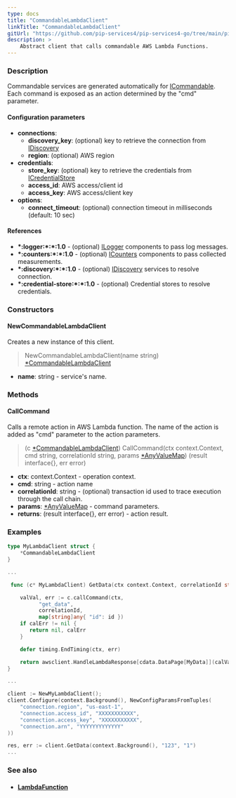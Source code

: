 ```yaml
---
type: docs
title: "CommandableLambdaClient"
linkTitle: "CommandableLambdaClient"
gitUrl: "https://github.com/pip-services4/pip-services4-go/tree/main/pip-services4-aws-go"
description: >
    Abstract client that calls commandable AWS Lambda Functions.
---
```


### Description

Commandable services are generated automatically for [ICommandable](../../../commons/commands/icommandable).
Each command is exposed as an action determined by the "cmd" parameter.


#### Configuration parameters

- **connections**:                   
    - **discovery_key**: (optional) key to retrieve the connection from [IDiscovery](../../../components/connect/idiscovery)
    - **region**: (optional) AWS region
- **credentials**:    
    - **store_key**: (optional) key to retrieve the credentials from [ICredentialStore](../../../components/auth/icredential_store)
    - **access_id**: AWS access/client id
    - **access_key**: AWS access/client key
 - **options**:
    - **connect_timeout**: (optional) connection timeout in milliseconds (default: 10 sec)

#### References
- **\*:logger:\*:\*:1.0** - (optional) [ILogger](../../../components/log/ilogger) components to pass log messages.
- **\*:counters:\*:\*:1.0** - (optional) [ICounters](../../../components/count/icounters) components to pass collected measurements.
- **\*:discovery:\*:\*:1.0** - (optional) [IDiscovery](../../../components/connect/idiscovery) services to resolve connection.
- **\*:credential-store:\*:\*:1.0** - (optional) Credential stores to resolve credentials.

### Constructors

#### NewCommandableLambdaClient
Creates a new instance of this client.

> NewCommandableLambdaClient(name string) [*CommandableLambdaClient]()

- **name**: string - service's name.

### Methods

#### CallCommand
Calls a remote action in AWS Lambda function.
The name of the action is added as "cmd" parameter
to the action parameters. 

> (c [*CommandableLambdaClient]()) CallCommand(ctx context.Context, cmd string, correlationId string, params [*AnyValueMap](../../../commons/data/any_value_map)) (result interface{}, err error)

- **ctx**: context.Context -  operation context.
- **cmd**: string - action name
- **correlationId**: string - (optional) transaction id used to trace execution through the call chain.
- **params**: [*AnyValueMap](../../../commons/data/any_value_map) - command parameters.
- **returns**: (result interface{}, err error) - action result.


### Examples

```go
type MyLambdaClient struct {
    *CommandableLambdaClient
}

...

 func (c* MyLambdaClient) GetData(ctx context.Context, correlationId string, id string)(result DataPage[MyData], err error) {

    valVal, err := c.callCommand(ctx,
          "get_data",
          correlationId,
          map[string]any{ "id": id })
    if calErr != nil {
       return nil, calErr
    }

    defer timing.EndTiming(ctx, err)

    return awsclient.HandleLambdaResponse[cdata.DataPage[MyData]](calValue)
}

...

client := NewMyLambdaClient();
client.Configure(context.Background(), NewConfigParamsFromTuples(
    "connection.region", "us-east-1",
    "connection.access_id", "XXXXXXXXXXX",
    "connection.access_key", "XXXXXXXXXXX",
    "connection.arn", "YYYYYYYYYYYYY"
))

res, err := client.GetData(context.Background(), "123", "1")
...
```

### See also
- #### [LambdaFunction](../../container/lambda_function)

